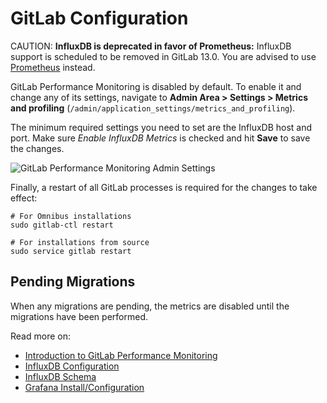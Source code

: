 # GitLab Configuration

CAUTION: **InfluxDB is deprecated in favor of Prometheus:**
InfluxDB support is scheduled to be removed in GitLab 13.0.
You are advised to use [Prometheus](../prometheus/index.md) instead.

GitLab Performance Monitoring is disabled by default. To enable it and change any of its
settings, navigate to **Admin Area > Settings > Metrics and profiling**
(`/admin/application_settings/metrics_and_profiling`).

The minimum required settings you need to set are the InfluxDB host and port.
Make sure _Enable InfluxDB Metrics_ is checked and hit **Save** to save the
changes.

![GitLab Performance Monitoring Admin Settings](img/metrics_gitlab_configuration_settings.png)

Finally, a restart of all GitLab processes is required for the changes to take
effect:

```shell
# For Omnibus installations
sudo gitlab-ctl restart

# For installations from source
sudo service gitlab restart
```

## Pending Migrations

When any migrations are pending, the metrics are disabled until the migrations
have been performed.

Read more on:

- [Introduction to GitLab Performance Monitoring](index.md)
- [InfluxDB Configuration](influxdb_configuration.md)
- [InfluxDB Schema](influxdb_schema.md)
- [Grafana Install/Configuration](grafana_configuration.md)
